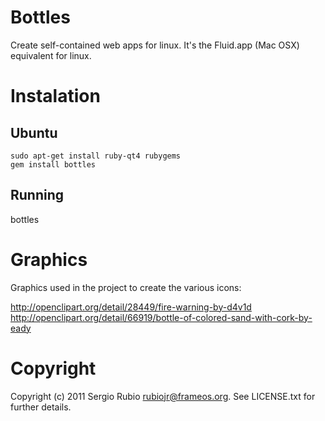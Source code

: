 # Bottles

Create self-contained web apps for linux. It's the Fluid.app (Mac OSX) equivalent for linux.

# Instalation

## Ubuntu

    sudo apt-get install ruby-qt4 rubygems
    gem install bottles

## Running

   bottles

# Graphics

Graphics used in the project to create the various icons:

http://openclipart.org/detail/28449/fire-warning-by-d4v1d
http://openclipart.org/detail/66919/bottle-of-colored-sand-with-cork-by-eady

# Copyright

Copyright (c) 2011 Sergio Rubio <rubiojr@frameos.org>. See LICENSE.txt for
further details.

